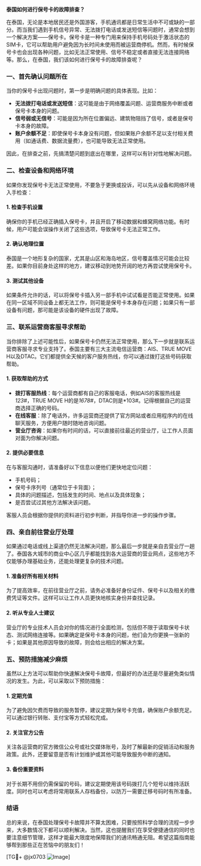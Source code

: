 **泰国如何进行保号卡的故障排查？**

在泰国，无论是本地居民还是外国游客，手机通讯都是日常生活中不可或缺的一部分。而当我们遇到手机信号异常、无法拨打电话或发送短信等问题时，通常会想到一个解决方案——保号卡。保号卡是一种专门用来保持手机号码处于激活状态的SIM卡，它可以帮助用户避免因为长时间未使用而被运营商停机。然而，有时候保号卡也会出现各种问题，比如无法正常使用、信号不稳定或者直接无法连接网络等。那么，在泰国，我们该如何进行保号卡的故障排查呢？

### 一、首先确认问题所在

当你的保号卡出现问题时，第一步是明确问题的具体表现。比如：

- **无法拨打电话或发送短信**：这可能是由于网络覆盖问题、运营商服务中断或者保号卡本身的问题。
- **信号弱或无信号**：可能是因为所在位置偏远、建筑物阻挡了信号，或者是保号卡本身的故障。
- **账户余额不足**：即使保号卡本身没有问题，但如果账户余额不足以支付相关费用（如通话费、数据流量费），也可能导致无法正常使用。

因此，在排查之前，先搞清楚问题到底出在哪里，这样可以有针对性地解决问题。

### 二、检查设备和网络环境

如果你发现保号卡无法正常使用，不要急于更换或投诉，可以先从设备和网络环境入手检查：

#### 1. 检查手机设置
确保你的手机已经正确插入保号卡，并且开启了移动数据和蜂窝网络功能。有时候，用户可能会误操作关闭了这些选项，导致保号卡无法正常工作。

#### 2. 确认地理位置
泰国是一个地形复杂的国家，尤其是山区和海岛地区，信号覆盖情况可能会比较差。如果你目前身处这样的地方，建议移动到地势开阔的地方再尝试使用保号卡。

#### 3. 测试其他设备
如果条件允许的话，可以将保号卡插入另一部手机中试试看是否能正常使用。如果在同一区域不同设备上都无法工作，则可能是保号卡本身存在问题；如果只有一部设备有问题，那可能是该设备的硬件出现了故障。

### 三、联系运营商客服寻求帮助

当你排除了上述可能性后，如果保号卡仍然无法正常使用，那么下一步就是联系运营商客服寻求专业支持了。泰国主要有三大主流电信运营商：AIS、TRUE MOVE H以及DTAC。它们都提供全天候的客户服务热线，你可以通过拨打这些号码获取帮助。

#### 1. 获取帮助的方式
- **拨打客服热线**：每个运营商都有自己的客服电话，例如AIS的客服热线是*123*#，TRUE MOVE H的是*1678*#，DTAC则是*103#。记得根据自己的运营商选择正确的号码。
- **在线客服**：除了电话外，许多运营商还提供了官方网站或者应用程序内的在线聊天服务，方便用户随时随地咨询问题。
- **营业厅咨询**：如果你有时间的话，可以直接前往最近的营业厅，让工作人员面对面为你解决问题。

#### 2. 提供必要信息
在与客服沟通时，请准备好以下信息以便他们更快地定位问题：
- 手机号码；
- 保号卡序列号（通常位于卡背面）；
- 具体的问题描述，包括发生的时间、地点以及具体现象；
- 是否尝试过其他方法解决该问题。

客服人员会根据你提供的资料进行初步判断，并指导你进一步的操作步骤。

### 四、亲自前往营业厅处理

如果通过电话或线上渠道仍然无法解决问题，那么最后一步就是亲自去营业厅一趟了。泰国各大城市的商业中心区几乎都能找到各大运营商的营业网点，这些地方不仅能够办理基础业务，还能处理更复杂的技术问题。

#### 1. 准备好所有相关材料
为了提高效率，在前往营业厅之前，请务必准备好身份证件、保号卡以及相关的缴费凭证等文件。这样可以让工作人员更快地核实身份并查找记录。

#### 2. 听从专业人士建议
营业厅的专业技术人员会对你的情况进行全面检测，包括但不限于读取保号卡状态、测试网络连接等。如果确定是保号卡本身的问题，他们会为你更换一张新的卡；如果是其他原因导致的故障，则会给出相应的解决方案。

### 五、预防措施减少麻烦

虽然以上方法可以帮助你快速解决保号卡故障，但最好的办法还是尽量避免类似情况的发生。为此，可以采取以下预防措施：

#### 1. 定期充值
为了避免因欠费而导致的服务暂停，建议定期为保号卡充值，确保账户余额充足。可以通过银行转账、支付宝等方式轻松完成。

#### 2. 关注官方公告
关注各运营商的官方微信公众号或社交媒体账号，及时了解最新的促销活动和服务政策。此外，还要留意是否有计划维护或其他可能导致服务中断的通知。

#### 3. 备份重要资料
对于长期不用但仍需保留的号码，建议定期使用该号码拨打几个短号以维持活跃度。同时也可以考虑将常用联系人存档备份，以防万一需要迁移号码时有所准备。

### 结语

总的来说，在泰国处理保号卡故障并不算太困难，只要按照科学合理的流程一步步来，大多数情况下都可以顺利解决。当然，这也提醒我们在享受便捷通信的同时也要注意细节管理，这样才能最大限度地保障我们的通讯畅通无阻。希望这篇指南能够帮到那些正在苦恼中的朋友们！

[TG💪+ @jx0703 ![Image](https://github.com/user-attachments/assets/dbca1d08-cadb-493c-b0ec-ad6f7a83f270)]